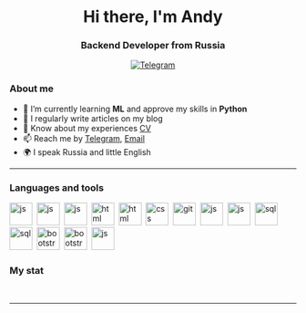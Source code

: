 <div id="header" align="center">
    <h1>Hi there, I'm  Andy </h1>
    <h3>Backend Developer from Russia</h3>
</div>

<div id="socials" align="center">
  <a href="telegram-url">
    <img src="https://img.shields.io/badge/Telegram-blue?style=for-the-badge&logo=telegram&logoColor=white" alt="Telegram"/>
  </a>
</div>

### About me
- 🌱 I’m currently learning **ML** and approve my skills in **Python**
- 📝 I regularly write articles on my blog <link soon>
- 📄 Know about my experiences [CV](https://cosmic-dahlia-31e.notion.site/Andy-Makhmudov-787af3652f884872a67b0f0529ca57a7)
- 📫 Reach me by [Telegram](https://t.me/Aindi_M), [Email](mahmudovayndi@gmail.com)
- 🌍 I speak Russia and little English

---

### Languages and tools

<img src="https://cdn.jsdelivr.net/gh/devicons/devicon/icons/python/python-original.svg" title="js" width="40" height="40"/>&nbsp;
<img src="https://cdn.jsdelivr.net/gh/devicons/devicon@latest/icons/django/django-plain.svg" title="js" width="40" height="40"/>&nbsp;
<img src="https://cdn.jsdelivr.net/gh/devicons/devicon/icons/javascript/javascript-original.svg" title="js" width="40" height="40"/>&nbsp;
<img src="https://cdn.jsdelivr.net/gh/devicons/devicon/icons/html5/html5-original.svg" title="html" width="40" height="40"/>&nbsp;
<img src="https://cdn.jsdelivr.net/gh/devicons/devicon@latest/icons/yaml/yaml-original.svg" title="html" width="40" height="40"/>&nbsp;
<img src="https://cdn.jsdelivr.net/gh/devicons/devicon/icons/css3/css3-original.svg" title="css" width="40" height="40"/>&nbsp;
<img src="https://cdn.jsdelivr.net/gh/devicons/devicon/icons/git/git-plain.svg" title="git" width="40" height="40"/>&nbsp;
<img src="https://cdn.jsdelivr.net/gh/devicons/devicon@latest/icons/docker/docker-original.svg" title="js" width="40" height="40"/>&nbsp;
<img src="https://cdn.jsdelivr.net/gh/devicons/devicon@latest/icons/postman/postman-plain.svg" title="js" width="40" height="40"/>&nbsp;
<img src="https://cdn.jsdelivr.net/gh/devicons/devicon/icons/postgresql/postgresql-original.svg" title="sql" width="40" height="40"/>&nbsp;
<img src="https://cdn.jsdelivr.net/gh/devicons/devicon@latest/icons/arduino/arduino-original-wordmark.svg" title="sql" width="40" height="40"/>&nbsp;
<img src="https://cdn.jsdelivr.net/gh/devicons/devicon/icons/bootstrap/bootstrap-plain.svg" title="bootstrap" width="40" height="40"/>&nbsp;
<img src="https://cdn.jsdelivr.net/gh/devicons/devicon@latest/icons/bash/bash-original.svg" title="bootstrap" width="40" height="40"/>&nbsp;
<img src="https://cdn.jsdelivr.net/gh/devicons/devicon@latest/icons/djangorest/djangorest-plain.svg" title="js" width="40" height="40"/>&nbsp;


### My stat

<div id="stat" align="center">
    <img src="https://github-profile-summary-cards.vercel.app/api/cards/profile-details?username=vn7n24fzkq&theme=github_dark" alt=""/>
    <img src="https://github-profile-summary-cards.vercel.app/api/cards/most-commit-language?username=vn7n24fzkq&theme=github_dark" alt=""/>
     <img src="https://github-profile-summary-cards.vercel.app/api/cards/stats?username=vn7n24fzkq&theme=github_dark" alt=""/>
</div>

---

